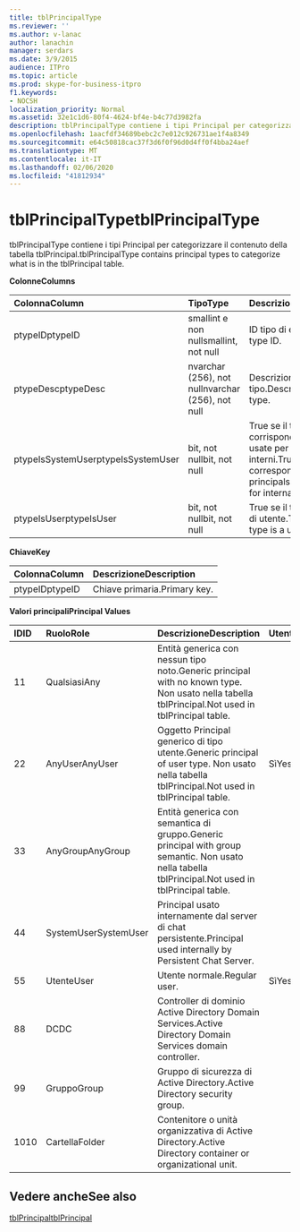 ```yaml
---
title: tblPrincipalType
ms.reviewer: ''
ms.author: v-lanac
author: lanachin
manager: serdars
ms.date: 3/9/2015
audience: ITPro
ms.topic: article
ms.prod: skype-for-business-itpro
f1.keywords:
- NOCSH
localization_priority: Normal
ms.assetid: 32e1c1d6-80f4-4624-bf4e-b4c77d3982fa
description: tblPrincipalType contiene i tipi Principal per categorizzare il contenuto della tabella tblPrincipal.
ms.openlocfilehash: 1aacfdf34689bebc2c7e012c926731ae1f4a8349
ms.sourcegitcommit: e64c50818cac37f3d6f0f96d0d4ff0f4bba24aef
ms.translationtype: MT
ms.contentlocale: it-IT
ms.lasthandoff: 02/06/2020
ms.locfileid: "41812934"
---
```

# <a name="tblprincipaltype"></a><span data-ttu-id="f130d-103">tblPrincipalType</span><span class="sxs-lookup"><span data-stu-id="f130d-103">tblPrincipalType</span></span>
 
<span data-ttu-id="f130d-104">tblPrincipalType contiene i tipi Principal per categorizzare il contenuto della tabella tblPrincipal.</span><span class="sxs-lookup"><span data-stu-id="f130d-104">tblPrincipalType contains principal types to categorize what is in the tblPrincipal table.</span></span>
  
<span data-ttu-id="f130d-105">**Colonne**</span><span class="sxs-lookup"><span data-stu-id="f130d-105">**Columns**</span></span>

|<span data-ttu-id="f130d-106">**Colonna**</span><span class="sxs-lookup"><span data-stu-id="f130d-106">**Column**</span></span>|<span data-ttu-id="f130d-107">**Tipo**</span><span class="sxs-lookup"><span data-stu-id="f130d-107">**Type**</span></span>|<span data-ttu-id="f130d-108">**Descrizione**</span><span class="sxs-lookup"><span data-stu-id="f130d-108">**Description**</span></span>|
|:-----|:-----|:-----|
|<span data-ttu-id="f130d-109">ptypeID</span><span class="sxs-lookup"><span data-stu-id="f130d-109">ptypeID</span></span>  <br/> |<span data-ttu-id="f130d-110">smallint e non null</span><span class="sxs-lookup"><span data-stu-id="f130d-110">smallint, not null</span></span>  <br/> |<span data-ttu-id="f130d-111">ID tipo di entità.</span><span class="sxs-lookup"><span data-stu-id="f130d-111">Principal type ID.</span></span>  <br/> |
|<span data-ttu-id="f130d-112">ptypeDesc</span><span class="sxs-lookup"><span data-stu-id="f130d-112">ptypeDesc</span></span>  <br/> |<span data-ttu-id="f130d-113">nvarchar (256), not null</span><span class="sxs-lookup"><span data-stu-id="f130d-113">nvarchar (256), not null</span></span>  <br/> |<span data-ttu-id="f130d-114">Descrizione del tipo.</span><span class="sxs-lookup"><span data-stu-id="f130d-114">Description of the type.</span></span>  <br/> |
|<span data-ttu-id="f130d-115">ptypeIsSystemUser</span><span class="sxs-lookup"><span data-stu-id="f130d-115">ptypeIsSystemUser</span></span>  <br/> |<span data-ttu-id="f130d-116">bit, not null</span><span class="sxs-lookup"><span data-stu-id="f130d-116">bit, not null</span></span>  <br/> |<span data-ttu-id="f130d-117">True se il tipo corrisponde alle entità usate per scopi interni.</span><span class="sxs-lookup"><span data-stu-id="f130d-117">True if the type corresponds to the principals that are used for internal purposes.</span></span>  <br/> |
|<span data-ttu-id="f130d-118">ptypeIsUser</span><span class="sxs-lookup"><span data-stu-id="f130d-118">ptypeIsUser</span></span>  <br/> |<span data-ttu-id="f130d-119">bit, not null</span><span class="sxs-lookup"><span data-stu-id="f130d-119">bit, not null</span></span>  <br/> |<span data-ttu-id="f130d-120">True se il tipo è un tipo di utente.</span><span class="sxs-lookup"><span data-stu-id="f130d-120">True if the type is a user type.</span></span>  <br/> |
   
<span data-ttu-id="f130d-121">**Chiave**</span><span class="sxs-lookup"><span data-stu-id="f130d-121">**Key**</span></span>

|<span data-ttu-id="f130d-122">**Colonna**</span><span class="sxs-lookup"><span data-stu-id="f130d-122">**Column**</span></span>|<span data-ttu-id="f130d-123">**Descrizione**</span><span class="sxs-lookup"><span data-stu-id="f130d-123">**Description**</span></span>|
|:-----|:-----|
|<span data-ttu-id="f130d-124">ptypeID</span><span class="sxs-lookup"><span data-stu-id="f130d-124">ptypeID</span></span>  <br/> |<span data-ttu-id="f130d-125">Chiave primaria.</span><span class="sxs-lookup"><span data-stu-id="f130d-125">Primary key.</span></span>  <br/> |
   
<span data-ttu-id="f130d-126">**Valori principali**</span><span class="sxs-lookup"><span data-stu-id="f130d-126">**Principal Values**</span></span>

|<span data-ttu-id="f130d-127">**ID**</span><span class="sxs-lookup"><span data-stu-id="f130d-127">**ID**</span></span>|<span data-ttu-id="f130d-128">**Ruolo**</span><span class="sxs-lookup"><span data-stu-id="f130d-128">**Role**</span></span>|<span data-ttu-id="f130d-129">**Descrizione**</span><span class="sxs-lookup"><span data-stu-id="f130d-129">**Description**</span></span>|<span data-ttu-id="f130d-130">**Utente**</span><span class="sxs-lookup"><span data-stu-id="f130d-130">**User**</span></span>|
|:-----|:-----|:-----|:-----|
|<span data-ttu-id="f130d-131">1</span><span class="sxs-lookup"><span data-stu-id="f130d-131">1</span></span>  <br/> |<span data-ttu-id="f130d-132">Qualsiasi</span><span class="sxs-lookup"><span data-stu-id="f130d-132">Any</span></span>  <br/> |<span data-ttu-id="f130d-133">Entità generica con nessun tipo noto.</span><span class="sxs-lookup"><span data-stu-id="f130d-133">Generic principal with no known type.</span></span> <span data-ttu-id="f130d-134">Non usato nella tabella tblPrincipal.</span><span class="sxs-lookup"><span data-stu-id="f130d-134">Not used in tblPrincipal table.</span></span>  <br/> ||
|<span data-ttu-id="f130d-135">2</span><span class="sxs-lookup"><span data-stu-id="f130d-135">2</span></span>  <br/> |<span data-ttu-id="f130d-136">AnyUser</span><span class="sxs-lookup"><span data-stu-id="f130d-136">AnyUser</span></span>  <br/> |<span data-ttu-id="f130d-137">Oggetto Principal generico di tipo utente.</span><span class="sxs-lookup"><span data-stu-id="f130d-137">Generic principal of user type.</span></span> <span data-ttu-id="f130d-138">Non usato nella tabella tblPrincipal.</span><span class="sxs-lookup"><span data-stu-id="f130d-138">Not used in tblPrincipal table.</span></span>  <br/> |<span data-ttu-id="f130d-139">Sì</span><span class="sxs-lookup"><span data-stu-id="f130d-139">Yes</span></span>  <br/> |
|<span data-ttu-id="f130d-140">3</span><span class="sxs-lookup"><span data-stu-id="f130d-140">3</span></span>  <br/> |<span data-ttu-id="f130d-141">AnyGroup</span><span class="sxs-lookup"><span data-stu-id="f130d-141">AnyGroup</span></span>  <br/> |<span data-ttu-id="f130d-142">Entità generica con semantica di gruppo.</span><span class="sxs-lookup"><span data-stu-id="f130d-142">Generic principal with group semantic.</span></span> <span data-ttu-id="f130d-143">Non usato nella tabella tblPrincipal.</span><span class="sxs-lookup"><span data-stu-id="f130d-143">Not used in tblPrincipal table.</span></span>  <br/> ||
|<span data-ttu-id="f130d-144">4</span><span class="sxs-lookup"><span data-stu-id="f130d-144">4</span></span>  <br/> |<span data-ttu-id="f130d-145">SystemUser</span><span class="sxs-lookup"><span data-stu-id="f130d-145">SystemUser</span></span>  <br/> |<span data-ttu-id="f130d-146">Principal usato internamente dal server di chat persistente.</span><span class="sxs-lookup"><span data-stu-id="f130d-146">Principal used internally by Persistent Chat Server.</span></span>  <br/> ||
|<span data-ttu-id="f130d-147">5</span><span class="sxs-lookup"><span data-stu-id="f130d-147">5</span></span>  <br/> |<span data-ttu-id="f130d-148">Utente</span><span class="sxs-lookup"><span data-stu-id="f130d-148">User</span></span>  <br/> |<span data-ttu-id="f130d-149">Utente normale.</span><span class="sxs-lookup"><span data-stu-id="f130d-149">Regular user.</span></span>  <br/> |<span data-ttu-id="f130d-150">Sì</span><span class="sxs-lookup"><span data-stu-id="f130d-150">Yes</span></span>  <br/> |
|<span data-ttu-id="f130d-151">8</span><span class="sxs-lookup"><span data-stu-id="f130d-151">8</span></span>  <br/> |<span data-ttu-id="f130d-152">DC</span><span class="sxs-lookup"><span data-stu-id="f130d-152">DC</span></span>  <br/> |<span data-ttu-id="f130d-153">Controller di dominio Active Directory Domain Services.</span><span class="sxs-lookup"><span data-stu-id="f130d-153">Active Directory Domain Services domain controller.</span></span>  <br/> ||
|<span data-ttu-id="f130d-154">9</span><span class="sxs-lookup"><span data-stu-id="f130d-154">9</span></span>  <br/> |<span data-ttu-id="f130d-155">Gruppo</span><span class="sxs-lookup"><span data-stu-id="f130d-155">Group</span></span>  <br/> |<span data-ttu-id="f130d-156">Gruppo di sicurezza di Active Directory.</span><span class="sxs-lookup"><span data-stu-id="f130d-156">Active Directory security group.</span></span>  <br/> ||
|<span data-ttu-id="f130d-157">10</span><span class="sxs-lookup"><span data-stu-id="f130d-157">10</span></span>  <br/> |<span data-ttu-id="f130d-158">Cartella</span><span class="sxs-lookup"><span data-stu-id="f130d-158">Folder</span></span>  <br/> |<span data-ttu-id="f130d-159">Contenitore o unità organizzativa di Active Directory.</span><span class="sxs-lookup"><span data-stu-id="f130d-159">Active Directory container or organizational unit.</span></span>  <br/> ||
   
## <a name="see-also"></a><span data-ttu-id="f130d-160">Vedere anche</span><span class="sxs-lookup"><span data-stu-id="f130d-160">See also</span></span>

[<span data-ttu-id="f130d-161">tblPrincipal</span><span class="sxs-lookup"><span data-stu-id="f130d-161">tblPrincipal</span></span>](tblprincipal.md)
